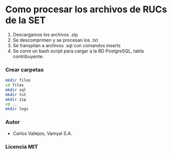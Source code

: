 # Como procesar los archivos de RUCs de la SET 

1. Descargamos los archivos .zip 
1. Se descomprimen y se procesan los .txt
1. Se transpilan a archivos .sql con comandos inserts
1. Se corre un bash script para cargar a la BD PostgreSQL, tabla contribuyente.

### Crear carpetas

```bash
mkdir files
cd files
mkdir sql
mkdir txt
mkdir zip
cd ..
mkdir logs
```

### Autor

- Carlos Vallejos, Vamyal S.A.

### Licencia MIT